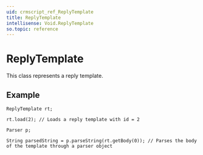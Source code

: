 ```yaml
---
uid: crmscript_ref_ReplyTemplate
title: ReplyTemplate
intellisense: Void.ReplyTemplate
so.topic: reference
---
```


# ReplyTemplate

This class represents a reply template.

## Example

    ReplyTemplate rt;
   
    rt.load(2); // Loads a reply template with id = 2
   
    Parser p;
   
    String parsedString = p.parseString(rt.getBody(0)); // Parses the body of the template through a parser object
